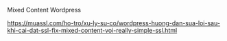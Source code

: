 
Mixed Content Wordpress 

  
https://muassl.com/ho-tro/xu-ly-su-co/wordpress-huong-dan-sua-loi-sau-khi-cai-dat-ssl-fix-mixed-content-voi-really-simple-ssl.html

